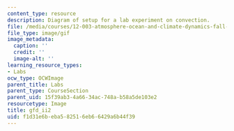 ```yaml
---
content_type: resource
description: Diagram of setup for a lab experiment on convection.
file: /media/courses/12-003-atmosphere-ocean-and-climate-dynamics-fall-2008/f1d31e6beba582516eb66429a6b44f39_gfd_ii2.gif
file_type: image/gif
image_metadata:
  caption: ''
  credit: ''
  image-alt: ''
learning_resource_types:
- Labs
ocw_type: OCWImage
parent_title: Labs
parent_type: CourseSection
parent_uid: 15f39ab3-4a66-34ac-748a-b58a5de103e2
resourcetype: Image
title: gfd_ii2
uid: f1d31e6b-eba5-8251-6eb6-6429a6b44f39
---
```

